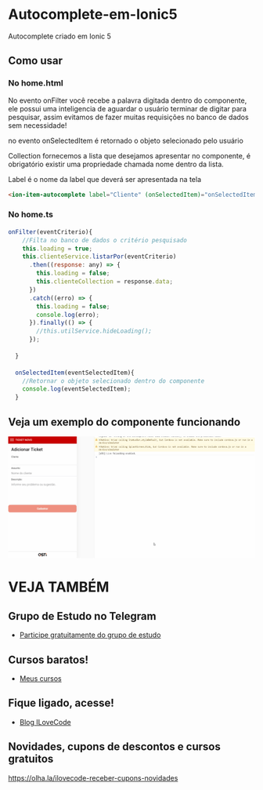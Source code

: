 # Autocomplete-em-Ionic5
Autocomplete criado em Ionic 5

## Como usar

### No home.html
No evento onFilter você recebe a palavra digitada dentro do componente, ele possui uma inteligencia de aguardar o usuário terminar de digitar para pesquisar, assim evitamos de fazer muitas requisições no banco de dados sem necessidade!

no evento onSelectedItem é retornado o objeto selecionado pelo usuário

Collection fornecemos a lista que desejamos apresentar no componente, é obrigatório existir uma propriedade chamada nome dentro da lista.

Label é o nome da label que deverá ser apresentada na tela
```html
<ion-item-autocomplete label="Cliente" (onSelectedItem)="onSelectedItem($event)" (onFilter)="onFilter($event)" [collection]="clienteCollection"></ion-item-autocomplete>
```

### No home.ts
```javascript
onFilter(eventCriterio){
    //Filta no banco de dados o critério pesquisado
    this.loading = true;
    this.clienteService.listarPor(eventCriterio)
      .then((response: any) => {
        this.loading = false;
        this.clienteCollection = response.data;
      })
      .catch((erro) => {
        this.loading = false;
        console.log(erro);
      }).finally(() => {
        //this.utilService.hideLoading();
      });

  }

  onSelectedItem(eventSelectedItem){
    //Retornar o objeto selecionado dentro do componente
    console.log(eventSelectedItem);
  }
```
## Veja um exemplo do componente funcionando
![](https://github.com/pauloanalista/Autocomplete-em-Ionic5/blob/master/tela.gif)


# VEJA TAMBÉM
## Grupo de Estudo no Telegram
- [Participe gratuitamente do grupo de estudo](https://t.me/blogilovecode)

## Cursos baratos!
- [Meus cursos](https://olha.la/udemy)

## Fique ligado, acesse!
- [Blog ILoveCode](https://ilovecode.com.br)

## Novidades, cupons de descontos e cursos gratuitos
https://olha.la/ilovecode-receber-cupons-novidades

